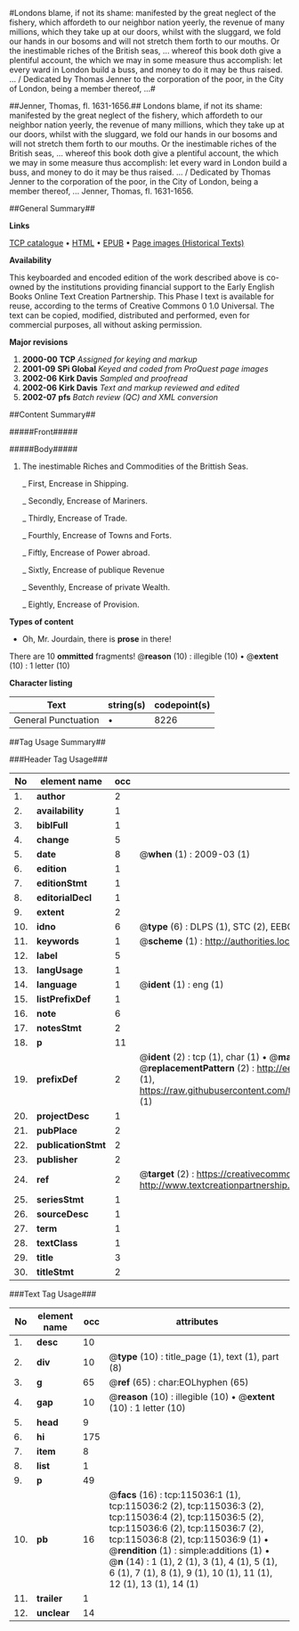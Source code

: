 #Londons blame, if not its shame: manifested by the great neglect of the fishery, which affordeth to our neighbor nation yeerly, the revenue of many millions, which they take up at our doors, whilst with the sluggard, we fold our hands in our bosoms and will not stretch them forth to our mouths. Or the inestimable riches of the British seas, ... whereof this book doth give a plentiful account, the which we may in some measure thus accomplish: let every ward in London build a buss, and money to do it may be thus raised. ... / Dedicated by Thomas Jenner to the corporation of the poor, in the City of London, being a member thereof, ...#

##Jenner, Thomas, fl. 1631-1656.##
Londons blame, if not its shame: manifested by the great neglect of the fishery, which affordeth to our neighbor nation yeerly, the revenue of many millions, which they take up at our doors, whilst with the sluggard, we fold our hands in our bosoms and will not stretch them forth to our mouths. Or the inestimable riches of the British seas, ... whereof this book doth give a plentiful account, the which we may in some measure thus accomplish: let every ward in London build a buss, and money to do it may be thus raised. ... / Dedicated by Thomas Jenner to the corporation of the poor, in the City of London, being a member thereof, ...
Jenner, Thomas, fl. 1631-1656.

##General Summary##

**Links**

[TCP catalogue](http://www.ota.ox.ac.uk/tcp/)  • 
[HTML](http://tei.it.ox.ac.uk/tcp/Texts-HTML/free/A46/A46820.html)  • 
[EPUB](http://tei.it.ox.ac.uk/tcp/Texts-EPUB/free/A46/A46820.epub) • 
[Page images (Historical Texts)](https://data.historicaltexts.jisc.ac.uk/view?pubId=eebo-99862858e&pageId=eebo-99862858e-115036-1)

**Availability**

This keyboarded and encoded edition of the
	       work described above is co-owned by the institutions
	       providing financial support to the Early English Books
	       Online Text Creation Partnership. This Phase I text is
	       available for reuse, according to the terms of Creative
	       Commons 0 1.0 Universal. The text can be copied,
	       modified, distributed and performed, even for
	       commercial purposes, all without asking permission.

**Major revisions**

1. __2000-00__ __TCP__ *Assigned for keying and markup*
1. __2001-09__ __SPi Global__ *Keyed and coded from ProQuest page images*
1. __2002-06__ __Kirk Davis__ *Sampled and proofread*
1. __2002-06__ __Kirk Davis__ *Text and markup reviewed and edited*
1. __2002-07__ __pfs__ *Batch review (QC) and XML conversion*

##Content Summary##

#####Front#####

#####Body#####

1. The inestimable Riches and Commodities of the Brittish Seas.

    _ First, Encrease in Shipping.

    _ Secondly, Encrease of Mariners.

    _ Thirdly, Encrease of Trade.

    _ Fourthly, Encrease of Towns and Forts.

    _ Fiftly, Encrease of Power abroad.

    _ Sixtly, Encrease of publique Revenue

    _ Seventhly, Encrease of private Wealth.

    _ Eightly, Encrease of Provision.

**Types of content**

  * Oh, Mr. Jourdain, there is **prose** in there!

There are 10 **ommitted** fragments! 
 @__reason__ (10) : illegible (10)  •  @__extent__ (10) : 1 letter (10)

**Character listing**


|Text|string(s)|codepoint(s)|
|---|---|---|
|General Punctuation|•|8226|

##Tag Usage Summary##

###Header Tag Usage###

|No|element name|occ|attributes|
|---|---|---|---|
|1.|__author__|2||
|2.|__availability__|1||
|3.|__biblFull__|1||
|4.|__change__|5||
|5.|__date__|8| @__when__ (1) : 2009-03 (1)|
|6.|__edition__|1||
|7.|__editionStmt__|1||
|8.|__editorialDecl__|1||
|9.|__extent__|2||
|10.|__idno__|6| @__type__ (6) : DLPS (1), STC (2), EEBO-CITATION (1), PROQUEST (1), VID (1)|
|11.|__keywords__|1| @__scheme__ (1) : http://authorities.loc.gov/ (1)|
|12.|__label__|5||
|13.|__langUsage__|1||
|14.|__language__|1| @__ident__ (1) : eng (1)|
|15.|__listPrefixDef__|1||
|16.|__note__|6||
|17.|__notesStmt__|2||
|18.|__p__|11||
|19.|__prefixDef__|2| @__ident__ (2) : tcp (1), char (1)  •  @__matchPattern__ (2) : ([0-9\-]+):([0-9IVX]+) (1), (.+) (1)  •  @__replacementPattern__ (2) : http://eebo.chadwyck.com/downloadtiff?vid=$1&page=$2 (1), https://raw.githubusercontent.com/textcreationpartnership/Texts/master/tcpchars.xml#$1 (1)|
|20.|__projectDesc__|1||
|21.|__pubPlace__|2||
|22.|__publicationStmt__|2||
|23.|__publisher__|2||
|24.|__ref__|2| @__target__ (2) : https://creativecommons.org/publicdomain/zero/1.0/ (1), http://www.textcreationpartnership.org/docs/. (1)|
|25.|__seriesStmt__|1||
|26.|__sourceDesc__|1||
|27.|__term__|1||
|28.|__textClass__|1||
|29.|__title__|3||
|30.|__titleStmt__|2||


###Text Tag Usage###

|No|element name|occ|attributes|
|---|---|---|---|
|1.|__desc__|10||
|2.|__div__|10| @__type__ (10) : title_page (1), text (1), part (8)|
|3.|__g__|65| @__ref__ (65) : char:EOLhyphen (65)|
|4.|__gap__|10| @__reason__ (10) : illegible (10)  •  @__extent__ (10) : 1 letter (10)|
|5.|__head__|9||
|6.|__hi__|175||
|7.|__item__|8||
|8.|__list__|1||
|9.|__p__|49||
|10.|__pb__|16| @__facs__ (16) : tcp:115036:1 (1), tcp:115036:2 (2), tcp:115036:3 (2), tcp:115036:4 (2), tcp:115036:5 (2), tcp:115036:6 (2), tcp:115036:7 (2), tcp:115036:8 (2), tcp:115036:9 (1)  •  @__rendition__ (1) : simple:additions (1)  •  @__n__ (14) : 1 (1), 2 (1), 3 (1), 4 (1), 5 (1), 6 (1), 7 (1), 8 (1), 9 (1), 10 (1), 11 (1), 12 (1), 13 (1), 14 (1)|
|11.|__trailer__|1||
|12.|__unclear__|14||

